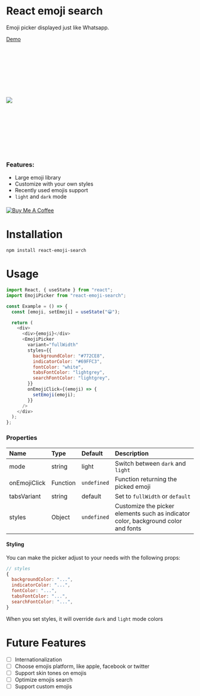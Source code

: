 # React emoji search

Emoji picker displayed just like Whatsapp.

[Demo](https://moji-search.herokuapp.com/)

<div style="display: flex; align-items:center; height: 280px; justify-content: between; margin: 15px 0;">
<img src="https://user-images.githubusercontent.com/8311115/141772301-abb7acac-1170-460c-8c57-55b604b2e253.png" style=""/>
</div>

### Features:

- Large emoji library
- Customize with your own styles
- Recently used emojis support
- `light` and `dark` mode

<a href="https://www.buymeacoffee.com/zeddz" style="margin: 20px 0; display: block;">
  <img
    src="https://www.buymeacoffee.com/assets/img/custom_images/orange_img.png"
    alt="Buy Me A Coffee"
    className="shadow-md h-9"
  />
</a>

# Installation

```
npm install react-emoji-search
```

# Usage

```javascript
import React, { useState } from "react";
import EmojiPicker from "react-emoji-search";

const Example = () => {
  const [emoji, setEmoji] = useState("😀️");

  return (
    <div>
      <div>{emoji}</div>
      <EmojiPicker
        variant="fullWidth"
        styles={{
          backgroundColor: "#772CE8",
          indicatorColor: "#69FFC3",
          fontColor: "white",
          tabsFontColor: "lightgrey",
          searchFontColor: "lightgrey",
        }}
        onEmojiClick={(emoji) => {
          setEmoji(emoji);
        }}
      />
    </div>
  );
};
```

### Properties

| Name         | Type     | Default     | Description                                                                       |
| :----------- | :------- | :---------- | :-------------------------------------------------------------------------------- |
| mode         | string   | light       | Switch between `dark` and `light`                                                 |
| onEmojiClick | Function | `undefined` | Function returning the picked emoji                                               |
| tabsVariant  | string   | default     | Set to `fullWidth` or `default`                                                   |
| styles       | Object   | `undefined` | Customize the picker elements such as indicator color, background color and fonts |

#### Styling

You can make the picker adjust to your needs with the following props:

```js
// styles
{
  backgroundColor: "...",
  indicatorColor: "...",
  fontColor: "...",
  tabsFontColor: "...",
  searchFontColor: "...",
}
```

When you set styles, it will override `dark` and `light` mode colors

# Future Features

- [ ] Internationalization
- [ ] Choose emojis platform, like apple, facebook or twitter
- [ ] Support skin tones on emojis
- [ ] Optimize emojis search
- [ ] Support custom emojis
